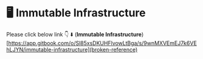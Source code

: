 # 🖥 Immutable Infrastructure&#x20;

Please click below link 👇 ⬇️ (**Immutable Infrastructure**)\
[https://app.gitbook.com/o/Sl85xsDKUHFlvowLtBga/s/9wnMXVEmEJ7k6VEhLJYN/immutable-infrastructure](broken-reference)
